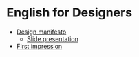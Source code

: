 # English for Designers
- [Design manifesto](01-design-manifesto)
  - [Slide presentation](01-design-manifesto/slides/1.md)
- [First impression](02-first-impression)
